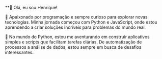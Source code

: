
**👋 Olá, eu sou Henrique!

🌟 Apaixonado por programação e sempre curioso para explorar novas tecnologias. Minha jornada começou com Python e JavaScript, onde estou aprendendo a criar soluções incríveis para problemas do mundo real.

🐍 No mundo do Python, estou me aventurando em construir aplicativos simples e scripts que facilitam tarefas diárias. De automatização de processos a análise de dados, estou sempre em busca de desafios interessantes.



